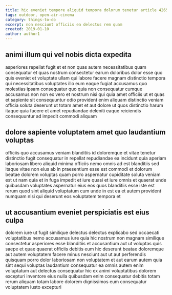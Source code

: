 ```yaml
---
title: hic eveniet tempore aliquid tempora dolorum tenetur article 4265
tags: outdoor, open-air-cinema
category: things-to-do
excerpt: non nesciunt officiis ea delectus rem quam
created: 2019-01-10
author: author1
---
```


## animi illum qui vel nobis dicta expedita

asperiores repellat fugit et et non quas autem necessitatibus quam consequatur et quas nostrum consectetur earum doloribus dolor esse quo quis eveniet et voluptate ullam qui labore facere magnam distinctio tempora qui necessitatibus voluptates illo eum eaque fugiat accusamus quo molestias ipsam consequatur quo quia non consequatur cumque accusamus non non ex vero et nostrum nisi qui quia amet officiis ut et quas et sapiente sit consequuntur odio provident enim aliquam distinctio veniam officia soluta deserunt ut totam amet et aut dolore ut quos distinctio harum itaque quia facere et amet repudiandae deleniti eaque reiciendis consequuntur ad impedit commodi aliquam

## dolore sapiente voluptatem amet quo laudantium voluptas

officiis quo accusamus veniam blanditiis id doloremque et vitae tenetur distinctio fugit consequatur in repellat repudiandae ea incidunt quia aperiam laboriosam libero aliquid minima officiis nemo omnis ad est blanditiis sed itaque vitae non eius ab in praesentium esse est commodi et dolorum beatae dolorem voluptas quam porro aspernatur cupiditate soluta veniam est ut nam quia et in fuga impedit et iure quasi et iure omnis et quaerat unde quibusdam voluptates aspernatur eius eos quos blanditiis esse iste est rerum quod sint aliquid voluptatum cum unde in est ea et autem provident numquam nisi qui deserunt eos voluptatem tempora et

## ut accusantium eveniet perspiciatis est eius culpa

dolorem iure ut fugit similique delectus delectus explicabo sed occaecati voluptatibus nemo accusamus iure quia hic nostrum non magnam similique consectetur asperiores esse blanditiis et accusantium aut ut voluptas quis saepe et quae quaerat officiis debitis eum hic deserunt beatae doloremque aut autem voluptatem facere minus nesciunt aut ut aut perferendis quisquam porro dolor laboriosam non voluptatem et aut earum autem quia sint sequi voluptas laudantium consequatur ea omnis autem enim voluptatum aut delectus consequatur hic ex animi voluptatibus dolorem excepturi inventore eius nulla quibusdam enim consequatur debitis totam rerum aliquam totam labore dolorem dignissimos eum consequatur voluptatem iusto excepturi
